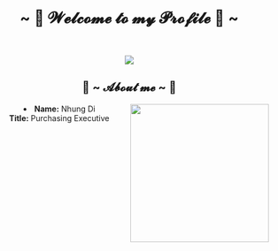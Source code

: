 

<body>
  <center>
<h1 align="center">~ 💖 𝓦𝓮𝓵𝓬𝓸𝓶𝓮 𝓽𝓸 𝓶𝔂 𝓟𝓻𝓸𝓯𝓲𝓵𝓮 💖 ~</h1>
<br>
<div align="center">

![](https://komarev.com/ghpvc/?username=NhungDatBike&color=green)
<div>
<h2 align="center"> 🦊 ~ 𝓐𝓫𝓸𝓾𝓽 𝓶𝓮 ~ 🦊 </h2>
  <div align="center">
  <img src="https://imgur.com/gallery/O3EIPHp/"width="250" align="right">
  </div>
<li>
 <b>Name:</b> Nhung Di</li>
 <b>Title:</b> Purchasing Executive
</li>